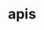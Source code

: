 ---
title: apis
meaning: bee
pos: nounthird
genitive: apis
abbgender: f.
abbgender2: fem.
gender: feminine
declension: third
---